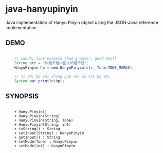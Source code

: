 java-hanyupinyin
================

Java implementation of Hanyu Pinyin object using the JSON-Java reference implementation

## DEMO ##

```java

    // sandhi tone example (bad grammar, good test)
    String str = "你是不是中国人吗是不是";
    HanyuPinyin hp = new HanyuPinyin(str, Tone.TONE_MARKS);
    
    // nĭ shì bù shi zhōng guó rén ma shì bù shi 
    System.out.println(hp);


```

## SYNOPSIS ##

```

    + HanyuPinyin()
    + HanyuPinyin(String)
    + HanyuPinyin(String, Tone)
    + HanyuPinyin(String, int)
    + toString() : String
    + setInput(String) : HanyuPinyin
    + getInput() : String
    + setMode(Tone) : HanyuPinyin
    + setMode(int) : HanyuPinyin

```
